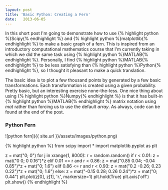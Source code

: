 ```yaml
---
layout: post
title: 'Basic Python: Creating a Fern'
date:   2013-06-05
---
```


In this short post I'm going to demonstrate how to use {% highlight python %}Scipy{% endhighlight %} and {% highlight python %}matplotlib{% endhighlight %} to make a basic graph of a fern. This is inspired from an introductory computational mathematics course that I'm currently taking in which we did the same task using {% highlight python %}MATLAB{% endhighlight %}. Personally, I find {% highlight python %}MATLAB{% endhighlight %} to be less satisfying than {% highlight python %}Python{% endhighlight %}, so I thought it pleasant to make a quick translation. 

The basic idea is to plot a few thousand points by generated by a few basic transformations. Each transformation is created using a given probability. Pretty basic, but an interesting exercise none-the-less. One nice thing about using {% highlight python %}Numpy{% endhighlight %} is that it has built-in {% highlight python %}MATLAB{% endhighlight %} matrix notation using _mat_ rather than forcing us to use the default _array_. As always, code can be found at the end of the post. 

### Python Fern
![python fern]({{ site.url }}/assets/images/python.png)

{% highlight python %}
from scipy import *
import matplotlib.pyplot as plt

z = mat("0; 0")
for j in xrange(1, 8000):
    r = random.random()
    if r < 0.01:
        z = mat("0 0; 0 0.16")*z
    elif 0.01 <= r and r < 0.86:
        z = mat("0.85 0.04; -0.04 0.85")*z + mat("0; 1.6")
    elif 0.86 <= r and r < 0.93:
        z = mat("0.2 -0.26; 0.23 0.22")*z + mat("0; 1.6")
    else:
        z = mat("-0.15 0.28; 0.26 0.24")*z + mat("0; 0.44")
    plt.plot(z[0], z[1], 'r.', markersize=1)
    plt.hold(True) 
plt.axis('off')
plt.show()
{% endhighlight %}

